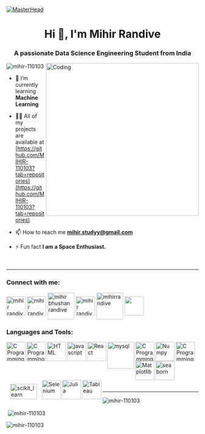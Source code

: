 [![MasterHead](https://camo.githubusercontent.com/5dc6ee33381917e41fc9c4951799268998f11a9b864399bf79a0842e4f9b194d/68747470733a2f2f692e696d6775722e636f6d2f315a76566b44632e676966)](https://mihir-110103.io)
<h1 align="center">Hi 👋, I'm Mihir Randive</h1>
<h3 align="center">A passionate Data Science Engineering Student from India</h3>
<img align="right" alt="Coding" width="400" src="https://camo.githubusercontent.com/12e5f2b182da4b52850b29bb09e8ba3e92b0ac2c0bd121de7dfcbb291fbbd525/68747470733a2f2f692e70696e696d672e636f6d2f6f726967696e616c732f37372f63612f61332f37376361613332383834643733356434333961646534356261333766656166322e676966")>

<p align="left"> <img src="https://komarev.com/ghpvc/?username=mihir-110103&label=Profile%20views&color=0e75b6&style=flat" alt="mihir-110103" /> </p>

- 🌱 I’m currently learning **Machine Learning**

- 👨‍💻 All of my projects are available at [https://github.com/MIHIR-110103?tab=repositories](https://github.com/MIHIR-110103?tab=repositories)

- 📫 How to reach me **mihir.studyy@gmail.com**

- ⚡ Fun fact **I am a Space Enthusiast.**
<br>
<hr>
<h3 align="left">Connect with me:</h3>
<p align="left">
<a href="https://linkedin.com/in/mihir randive" target="blank">
  <img align="center" src="https://seeklogo.com/images/L/linkedin-new-2020-logo-E14A5D55ED-seeklogo.com.png" alt="mihir randive" width="50" /></a>
<a href="https://medium.com/mihir randive" target="blank">
  <img align="center" src="https://seeklogo.com/images/I/instagram-new-2016-logo-4773FE3F99-seeklogo.com.png" alt="mihir randive" width="50" /></a>
<a href="https://kaggle.com/mihir bhushan randive" target="blank">
  <img align="center" src="https://seeklogo.com/images/K/kaggle-logo-83322F52DE-seeklogo.com.png" alt="mihir bhushan randive"  width="70" /></a>
<a href="https://medium.com/mihir randive" target="blank">
  <img align="center" src="https://seeklogo.com/images/M/medium-logo-93CDCF6451-seeklogo.com.png" alt="mihir randive" width="50" /></a>
<a href="https://www.codechef.com/users/mihirrandive" target="blank">
  <img align="center" src="https://img.icons8.com/fluency/256/codechef.png" alt="mihirrandive" width="70" /></a>
<a href="https://www.hackerrank.com/mihir randive" target="blank">
  <img align="center" src="https://seeklogo.com/images/H/hackerrank-logo-179D7D2812-seeklogo.com.png" width="50" /></a>
</p>

<h3 align="left">Languages and Tools:</h3>
<p align="left"> 
<a href="https://www.cprogramming.com/" target="_blank" rel="noreferrer"> 
<img align="left" alt="C Programming" width="50px" height="50" src="https://cdn.jsdelivr.net/gh/devicons/devicon/icons/c/c-plain.svg" />
  </a> 
<a href="https://www.w3schools.com/css/" target="_blank" rel="noreferrer"> 
<img align="left" alt="C Programming" width="50px" height="50" src="https://cdn.jsdelivr.net/gh/devicons/devicon/icons/css3/css3-plain.svg" />
  </a>  
<a href="https://www.w3.org/html/" target="_blank" rel="noreferrer"> 
<img align="left" alt="HTML" width="50px" height="50" src="https://cdn.jsdelivr.net/gh/devicons/devicon/icons/html5/html5-plain.svg" />
  </a> 
<a href="https://www.w3schools.com/js/" target="_blank" rel="noreferrer"> 
<img align="left" src="https://cdn.jsdelivr.net/gh/devicons/devicon/icons/javascript/javascript-original.svg" alt="javascript" width="50" height="50"/>
  </a> 
<img align="left" alt="React" width="50px" src="https://cdn.jsdelivr.net/gh/devicons/devicon/icons/react/react-original.svg" />
<a href="https://www.mysql.com/" target="_blank" rel="noreferrer"> 
<img align="left" alt="mysql" width="70" src="https://cdn.jsdelivr.net/gh/devicons/devicon/icons/mysql/mysql-original-wordmark.svg" />
  </a>  
<a href="https://www.python.org" target="_blank" rel="noreferrer"> 
<img align="left" alt="C Programming" width="50px" height="50" src="https://cdn.jsdelivr.net/gh/devicons/devicon/icons/python/python-original.svg" />
  </a> 
<img align="left" alt="Numpy" width="50px" src="https://cdn.jsdelivr.net/gh/devicons/devicon/icons/numpy/numpy-original.svg" />
<a href="https://pandas.pydata.org/" target="_blank" rel="noreferrer"> 
<img align="left" alt="C Programming" width="50px" height="50" src="https://cdn.jsdelivr.net/gh/devicons/devicon/icons/pandas/pandas-original.svg" />
 </a> 
<img align="left" alt="Matplotlib" width="50px" src="https://upload.wikimedia.org/wikipedia/commons/8/84/Matplotlib_icon.svg" />
<a href="https://seaborn.pydata.org/" target="_blank" rel="noreferrer"> 
<img align="left" src="https://seeklogo.com/images/S/seaborn-logo-244EB2DEC5-seeklogo.com.png" alt="seaborn" width="50"/></a>
  <br>
  <br>
  <br>
  <br>
<a href="https://scikit-learn.org/" target="_blank" rel="noreferrer"> 
<img align="left" style="padding:10px" src="https://upload.wikimedia.org/wikipedia/commons/thumb/0/05/Scikit_learn_logo_small.svg/390px-Scikit_learn_logo_small.svg.png?20180808062052" alt="scikit_learn" width="70" height="40"/></a> 
<img align="left" alt="Selenium" width="50px" src="https://cdn.jsdelivr.net/gh/devicons/devicon/icons/selenium/selenium-original.svg" />
<img align="left" alt="Julia" width="50px" src="https://cdn.jsdelivr.net/gh/devicons/devicon/icons/julia/julia-original.svg" />
<img align="left" alt="Tableau" width="50px" src="https://seeklogo.com/images/T/tableau-software-logo-F1CE2CA54A-seeklogo.com.png" />
</p>
<br>
<br>
<hr>
<p>

  <img align="center" src="https://github-readme-stats.vercel.app/api/top-langs?username=mihir-110103&show_icons=true&locale=en&layout=compact" alt="mihir-110103" />
</p>
<p>
  &nbsp;<img align="center" src="https://github-readme-stats.vercel.app/api?username=mihir-110103&show_icons=true&locale=en" alt="mihir-110103" />
</p>
<p>
  <img align="center" src="https://github-readme-streak-stats.herokuapp.com/?user=mihir-110103&" alt="mihir-110103" />
</p>
